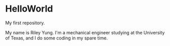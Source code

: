 HelloWorld
==========

My first repository.


My name is Riley Yung. I'm a mechanical engineer studying at the University of Texas, and I do some coding in my spare time.
